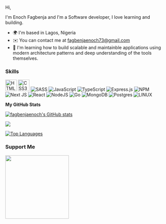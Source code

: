 Hi,

I'm Enoch Fagbenja and I'm a Software developer, I love learning and building. 

- 🌍 I'm based in Lagos, Nigeria
- ✉️ You can contact me at [fagbenjaenoch73@gmail.com](mailto:fagbenjaenoch73@gmail.com)
- 🧠 I'm learning how to build scalable and maintainble applications using modern architecture patterns and deep understanding of the tools themselves.

### Skills

<a href="https://developer.mozilla.org/en-US/docs/Glossary/HTML5" target="_blank" rel="noreferrer"><img src="https://raw.githubusercontent.com/danielcranney/readme-generator/main/public/icons/skills/html5-colored.svg" width="36" height="36" alt="HTML5" /></a>
<a href="https://www.w3.org/TR/CSS/#css" target="_blank" rel="noreferrer"><img src="https://raw.githubusercontent.com/danielcranney/readme-generator/main/public/icons/skills/css3-colored.svg" width="36" height="36" alt="CSS3" /></a>
![SASS](https://img.shields.io/badge/SASS-hotpink.svg?style=for-the-badge&logo=SASS&logoColor=white)
![JavaScript](https://img.shields.io/badge/javascript-%23323330.svg?style=for-the-badge&logo=javascript&logoColor=%23F7DF1E)
![TypeScript](https://img.shields.io/badge/typescript-%23007ACC.svg?style=for-the-badge&logo=typescript&logoColor=white)
![Express.js](https://img.shields.io/badge/express.js-%23404d59.svg?style=for-the-badge&logo=express&logoColor=%2361DAFB)
![NPM](https://img.shields.io/badge/NPM-%23000000.svg?style=for-the-badge&logo=npm&logoColor=white) 
![Next JS](https://img.shields.io/badge/Next-black?style=for-the-badge&logo=next.js&logoColor=white) 
![React](https://img.shields.io/badge/react-%2320232a.svg?style=for-the-badge&logo=react&logoColor=%2361DAFB)
![NodeJS](https://img.shields.io/badge/node.js-6DA55F?style=for-the-badge&logo=node.js&logoColor=white)
![Go](https://img.shields.io/badge/go-%2300ADD8.svg?style=for-the-badge&logo=go&logoColor=white)
![MongoDB](https://img.shields.io/badge/MongoDB-%234ea94b.svg?style=for-the-badge&logo=mongodb&logoColor=white)
![Postgres](https://img.shields.io/badge/postgres-%23316192.svg?style=for-the-badge&logo=postgresql&logoColor=white)
![LINUX](https://img.shields.io/badge/Linux-FCC624?style=for-the-badge&logo=linux&logoColor=black)

<b>My GitHub Stats</b>

<a href="http://www.github.com/fagbenjaenoch"><img src="https://github-readme-stats.vercel.app/api?username=fagbenjaenoch&show_icons=true&hide=&count_private=true&title_color=f97316&text_color=ffffff&icon_color=f97316&bg_color=1c1917&hide_border=true&show_icons=true" alt="fagbenjaenoch's GitHub stats" /></a>

<a href="http://www.github.com/fagbenjaenoch"><img src="https://github-readme-streak-stats.herokuapp.com/?user=fagbenjaenoch&stroke=ffffff&background=1c1917&ring=f97316&fire=f97316&currStreakNum=ffffff&currStreakLabel=f97316&sideNums=ffffff&sideLabels=ffffff&dates=ffffff&hide_border=true" /></a>

<a href="https://github.com/fagbenjaenoch" align="left"><img src="https://github-readme-stats.vercel.app/api/top-langs/?username=fagbenjaenoch&langs_count=10&title_color=f97316&text_color=ffffff&icon_color=f97316&bg_color=1c1917&hide_border=true&locale=en&custom_title=Top%20%Languages" alt="Top Languages" /></a>

### Support Me

<a href="https://www.buymeacoffee.com/fagbenjaenoch"><img src="https://cdn.buymeacoffee.com/buttons/v2/default-yellow.png" width="200" /></a>
